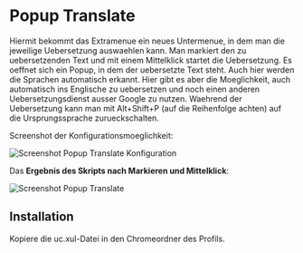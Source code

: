 # Popup Translate
Hiermit bekommt das Extramenue ein neues Untermenue, in dem man die jeweilige Uebersetzung auswaehlen kann. Man markiert 
den zu uebersetzenden Text und mit einem Mittelklick startet die Uebersetzung. Es oeffnet sich ein Popup, in dem der 
uebersetzte Text steht. Auch hier werden die Sprachen automatisch erkannt. Hier gibt es aber die Moeglichkeit, auch 
automatisch ins Englische zu uebersetzen und noch einen anderen Uebersetzungsdienst ausser Google zu nutzen. Waehrend 
der Uebersetzung kann man mit Alt+Shift+P (auf die Reihenfolge achten) auf die Ursprungssprache zurueckschalten.

Screenshot der Konfigurationsmoeglichkeit:

![Screenshot Popup Translate Konfiguration](https://github.com/ardiman/userChrome.js/raw/master/popuptranslate/scr_popuptransl_conf.png)

Das **Ergebnis des Skripts nach Markieren und Mittelklick**:

![Screenshot Popup Translate](https://github.com/ardiman/userChrome.js/raw/master/popuptranslate/scr_popuptranslate.png)

## Installation
Kopiere die uc.xul-Datei in den Chromeordner des Profils.

